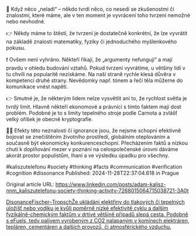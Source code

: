 🤨 Když něco „neladí“ – někdo tvrdí něco, co nesedí se zkušenostmi či znalostmi, které máme, ale v ten moment je vyvrácení toho tvrzení nemožné nebo nevhodné.


👉 Někdy máme to štěstí, že tvrzení je dostatečně konkrétní, že lze vyvrátit na základě znalosti matematiky, fyziky či jednoduchého myšlenkového pokusu.


❗ Ovšem není vyhráno. Někteří říkají, že „argumenty nefungují“ a mají pravdu v ohledu budování vztahů. Pokud tvrzení vyvrátíme, u většiny lidí v tu chvíli na popularitě nezískáme. Na naší straně rychle klesá důvěra v kompetenci druhé strany. Nevědomky např. tónem a řečí těla můžeme do komunikace vnést napětí.


👉 Smutné je, že některým lidem nelze vysvětlit ani to, že rychlost světla je tvrdý limit. Hlavně někteří ekonomové a právníci s tímto faktem mají dost problém. Podobné je to s limity tepelného stroje podle Carnota a zvlášť velký oříšek je obecně kryptografie.


😮‍💨 Efekty této neznalosti či ignorance jsou, že nejsme schopni efektivně bojovat se znečištěním životního prostředí, globálním oteplováním a současně být ekonomicky konkurenceschopní. Přecházením faktů a nízkou chutí k doplňování mezer v poznání na celospolečenské úrovni dáváme akorát prostor populistům, lhaní a ve výsledku úpadku pro všechny.


#kaliszutelefonu #society #thinking #facts #communication #verification #cognition #dissonance
Published: 2024-11-28T22:37:04.618 in Prague

Original article URL: https://www.linkedin.com/posts/adam-kalisz-nnm_kaliszutelefonu-society-thinking-activity-7268015064715038721-3A0t

[DisonanceFischer–TropschŽe ukládání elektřiny do tlakových či tepelných úložišť nebo vodíku je kvůli poměrně nízké efektivitě cyklu a dalším fyzikálně-chemickým faktům v drtivé většině případů slepá cesta. Podobně s eFuels, tedy palivem vyrobeným z CO2 nalapaným v komínech elektráren, tepláren, cementáren a dalších provozů, či atmosférického vzduchu.](./media/disonance.png)
